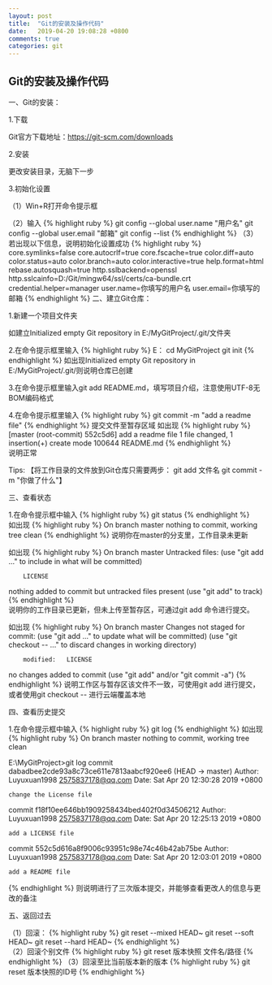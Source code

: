 ```yaml
---
layout: post
title:  "Git的安装及操作代码"
date:   2019-04-20 19:08:28 +0800
comments: true
categories: git
---
```


## Git的安装及操作代码

一、Git的安装：

1.下载

Git官方下载地址：https://git-scm.com/downloads

2.安装

更改安装目录，无脑下一步

3.初始化设置

（1）Win+R打开命令提示框

（2）输入
{% highlight ruby %}
git config --global user.name "用户名"
git config --global user.email "邮箱"
git config --list
{% endhighlight %}
（3）若出现以下信息，说明初始化设置成功
{% highlight ruby %}
core.symlinks=false
core.autocrlf=true
core.fscache=true
color.diff=auto
color.status=auto
color.branch=auto
color.interactive=true
help.format=html
rebase.autosquash=true
http.sslbackend=openssl
http.sslcainfo=D:/Git/mingw64/ssl/certs/ca-bundle.crt
credential.helper=manager
user.name=你填写的用户名
user.email=你填写的邮箱
{% endhighlight %}
二、建立Git仓库：

1.新建一个项目文件夹

如建立Initialized empty Git repository in E:/MyGitProject/.git/文件夹

2.在命令提示框里输入
{% highlight ruby %}
E：
cd MyGitProject
git init
{% endhighlight %}
  如出现Initialized empty Git repository in E:/MyGitProject/.git/则说明仓库已创建
  
3.在命令提示框里输入git add README.md，填写项目介绍，注意使用UTF-8无BOM编码格式

4.在命令提示框里输入
{% highlight ruby %}
git commit -m "add a readme file"
{% endhighlight %}
提交文件至暂存区域
如出现
{% highlight ruby %}
[master (root-commit) 552c5d6] add a readme file
1 file changed, 1 insertion(+)
create mode 100644 README.md
{% endhighlight %}	
   说明正常
   
Tips:
【将工作目录的文件放到Git仓库只需要两步：
	git add 文件名
	git commit -m "你做了什么"】

三、查看状态

1.在命令提示框中输入
{% highlight ruby %}
git status
{% endhighlight %}	
如出现
{% highlight ruby %}
On branch master
nothing to commit, working tree clean
{% endhighlight %}
   说明你在master的分支里，工作目录未更新

   如出现
{% highlight ruby %}
On branch master
Untracked files:
  (use "git add <file>..." to include in what will be committed)

		LICENSE

nothing added to commit but untracked files present (use "git add" to track)
{% endhighlight %}	
   说明你的工作目录已更新，但未上传至暂存区，可通过git add <file>命令进行提交。

   如出现
{% highlight ruby %}
On branch master
Changes not staged for commit:
  (use "git add <file>..." to update what will be committed)
  (use "git checkout -- <file>..." to discard changes in working directory)

		modified:   LICENSE

no changes added to commit (use "git add" and/or "git commit -a")
{% endhighlight %}
   说明工作区与暂存区该文件不一致，可使用git add <file>进行提交，或者使用git checkout -- <file>进行云端覆盖本地

四、查看历史提交

1.在命令提示框中输入
{% highlight ruby %}
git log
{% endhighlight %}
   如出现
{% highlight ruby %}
On branch master
nothing to commit, working tree clean

E:\MyGitProject>git log
commit dabadbee2cde93a8c73ce611e7813aabcf920ee6 (HEAD -> master)
Author: Luyuxuan1998 <2575837178@qq.com>
Date:   Sat Apr 20 12:30:28 2019 +0800

	change the License file

commit f18f10ee646bb1909258434bed402f0d34506212
Author: Luyuxuan1998 <2575837178@qq.com>
Date:   Sat Apr 20 12:25:13 2019 +0800

	add a LICENSE file

commit 552c5d616a8f9006c93951c98e74c46b42ab75be
Author: Luyuxuan1998 <2575837178@qq.com>
Date:   Sat Apr 20 12:03:01 2019 +0800

	add a README file
{% endhighlight %}
   则说明进行了三次版本提交，并能够查看更改人的信息与更改的备注

五、返回过去
 
（1）回滚：
{% highlight ruby %}
git reset --mixed HEAD~
git reset --soft HEAD~
git reset --hard HEAD~
{% endhighlight %}	
（2）回滚个别文件
{% highlight ruby %}
git reset 版本快照 文件名/路径
{% endhighlight %}
（3）回滚至比当前版本新的版本
{% highlight ruby %}
git reset 版本快照的ID号
{% endhighlight %}
